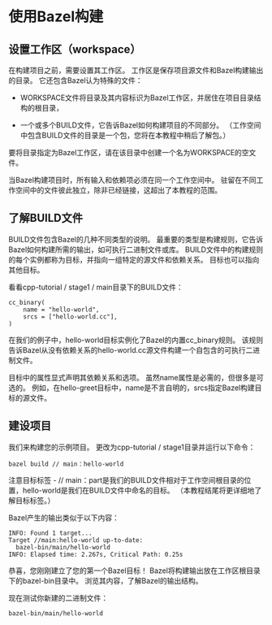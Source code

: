 # 使用Bazel构建
## 设置工作区（workspace）

在构建项目之前，需要设置其工作区。 工作区是保存项目源文件和Bazel构建输出的目录。 它还包含Bazel认为特殊的文件：

* WORKSPACE文件将目录及其内容标识为Bazel工作区，并居住在项目目录结构的根目录，

* 一个或多个BUILD文件，它告诉Bazel如何构建项目的不同部分。 （工作空间中包含BUILD文件的目录是一个包，您将在本教程中稍后了解包。）

要将目录指定为Bazel工作区，请在该目录中创建一个名为WORKSPACE的空文件。

当Bazel构建项目时，所有输入和依赖项必须在同一个工作空间中。 驻留在不同工作空间中的文件彼此独立，除非已经链接，这超出了本教程的范围。

## 了解BUILD文件

BUILD文件包含Bazel的几种不同类型的说明。 最重要的类型是构建规则，它告诉Bazel如何构建所需的输出，如可执行二进制文件或库。 BUILD文件中的构建规则的每个实例都称为目标，并指向一组特定的源文件和依赖关系。 目标也可以指向其他目标。

看看cpp-tutorial / stage1 / main目录下的BUILD文件：
```
cc_binary(
    name = "hello-world",
    srcs = ["hello-world.cc"],
)
```

在我们的例子中，hello-world目标实例化了Bazel的内置cc_binary规则。 该规则告诉Bazel从没有依赖关系的hello-world.cc源文件构建一个自包含的可执行二进制文件。

目标中的属性显式声明其依赖关系和选项。 虽然name属性是必需的，但很多是可选的。 例如，在hello-greet目标中，name是不言自明的，srcs指定Bazel构建目标的源文件。

## 建设项目

我们来构建您的示例项目。 更改为cpp-tutorial / stage1目录并运行以下命令：
```
bazel build // main：hello-world
```
注意目标标签 - // main：part是我们的BUILD文件相对于工作空间根目录的位置，hello-world是我们在BUILD文件中命名的目标。 （本教程结尾将更详细地了解目标标签。）

Bazel产生的输出类似于以下内容：

```
INFO: Found 1 target...
Target //main:hello-world up-to-date:
  bazel-bin/main/hello-world
INFO: Elapsed time: 2.267s, Critical Path: 0.25s
```
恭喜，您刚刚建立了您的第一个Bazel目标！ Bazel将构建输出放在工作区根目录下的bazel-bin目录中。 浏览其内容，了解Bazel的输出结构。

现在测试你新建的二进制文件：
```
bazel-bin/main/hello-world
```